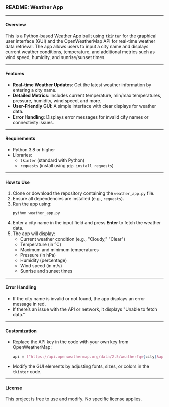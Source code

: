 ### README: Weather App

---

#### **Overview**
This is a Python-based Weather App built using `tkinter` for the graphical user interface (GUI) and the OpenWeatherMap API for real-time weather data retrieval. The app allows users to input a city name and displays current weather conditions, temperature, and additional metrics such as wind speed, humidity, and sunrise/sunset times.

---

#### **Features**
- **Real-time Weather Updates**: Get the latest weather information by entering a city name.
- **Detailed Metrics**: Includes current temperature, min/max temperatures, pressure, humidity, wind speed, and more.
- **User-Friendly GUI**: A simple interface with clear displays for weather data.
- **Error Handling**: Displays error messages for invalid city names or connectivity issues.

---

#### **Requirements**
- Python 3.8 or higher
- Libraries:
  - `tkinter` (standard with Python)
  - `requests` (install using `pip install requests`)

---

#### **How to Use**
1. Clone or download the repository containing the `weather_app.py` file.
2. Ensure all dependencies are installed (e.g., `requests`).
3. Run the app using:
   ```bash
   python weather_app.py
   ```
4. Enter a city name in the input field and press **Enter** to fetch the weather data.
5. The app will display:
   - Current weather condition (e.g., "Cloudy," "Clear")
   - Temperature (in °C)
   - Maximum and minimum temperatures
   - Pressure (in hPa)
   - Humidity (percentage)
   - Wind speed (in m/s)
   - Sunrise and sunset times

---

#### **Error Handling**
- If the city name is invalid or not found, the app displays an error message in red.
- If there’s an issue with the API or network, it displays "Unable to fetch data."

---

#### **Customization**
- Replace the API key in the code with your own key from OpenWeatherMap:
  ```python
  api = f"https://api.openweathermap.org/data/2.5/weather?q={city}&appid=YOUR_API_KEY"
  ```
- Modify the GUI elements by adjusting fonts, sizes, or colors in the `tkinter` code.

---

#### **License**
This project is free to use and modify. No specific license applies.
